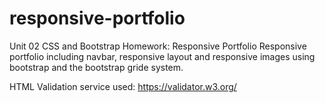 # responsive-portfolio
Unit 02 CSS and Bootstrap Homework: Responsive Portfolio
Responsive portfolio including navbar, responsive layout and responsive images using bootstrap and the bootstrap gride system.

HTML Validation service used: https://validator.w3.org/

